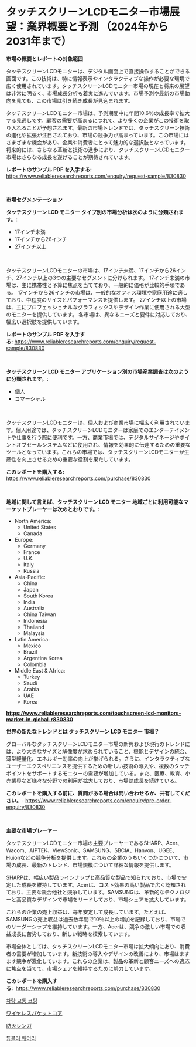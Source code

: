 <p><h1>タッチスクリーンLCDモニター市場展望：業界概要と予測 （2024年から2031年まで）</h1></p><p><strong>市場の概要とレポートの対象範囲</strong></p>
<p><p>タッチスクリーンLCDモニターは、デジタル画面上で直接操作することができる画面です。この技術は、特に情報表示やインタラクティブな操作が必要な環境で広く使用されています。タッチスクリーンLCDモニター市場の現在と将来の展望は非常に明るく、市場成長分析も着実に進んでいます。市場予測や最新の市場動向を見ても、この市場は引き続き成長が見込まれます。</p><p>タッチスクリーンLCDモニター市場は、予測期間中に年間10.6％の成長率で拡大する見通しです。顧客の需要が高まるにつれて、より多くの企業がこの技術を取り入れることが予想されます。最新の市場トレンドでは、タッチスクリーン技術の進化や拡張が注目されており、市場の競争力が高まっています。この市場にはさまざまな機会があり、企業や消費者にとって魅力的な選択肢となっています。将来的には、さらなる革新と技術の進歩により、タッチスクリーンLCDモニター市場はさらなる成長を遂げることが期待されています。</p></p>
<p><strong>レポートのサンプル PDF を入手する:</strong> <a href="https://www.reliableresearchreports.com/enquiry/request-sample/830830">https://www.reliableresearchreports.com/enquiry/request-sample/830830</a></p>
<p>&nbsp;</p>
<p><strong>市場セグメンテーション</strong></p>
<p><strong>タッチスクリーン LCD モニター タイプ別の市場分析は次のように分類されます。:</strong></p>
<p><ul><li>17インチ未満</li><li>17インチから26インチ</li><li>27インチ以上</li></ul></p>
<p>&nbsp;</p>
<p><p>タッチスクリーンLCDモニターの市場は、17インチ未満、17インチから26インチ、27インチ以上の3つの主要なセグメントに分けられます。 17インチ未満の市場は、主に携帯性と予算に焦点を当てており、一般的に価格が比較的手頃である。 17インチから26インチの市場は、一般的なオフィス環境や家庭用途に適しており、中程度のサイズとパフォーマンスを提供します。 27インチ以上の市場は、主にプロフェッショナルなグラフィックスやデザイン作業に使用される大型のモニターを提供しています。 各市場は、異なるニーズと要件に対応しており、幅広い選択肢を提供しています。</p></p>
<p><strong>レポートのサンプル PDF を入手する:</strong>&nbsp;<a href="https://www.reliableresearchreports.com/enquiry/request-sample/830830">https://www.reliableresearchreports.com/enquiry/request-sample/830830</a></p>
<p>&nbsp;</p>
<p><strong> タッチスクリーン LCD モニター アプリケーション別の市場産業調査は次のように分類されます。:</strong></p>
<p><ul><li>個人</li><li>コマーシャル</li></ul></p>
<p>&nbsp;</p>
<p><p>タッチスクリーンLCDモニターは、個人および商業市場に幅広く利用されています。個人用途では、タッチスクリーンLCDモニターは家庭でのエンターテイメントや仕事を行う際に便利です。一方、商業市場では、デジタルサイネージやポイントオブセールシステムなどに使用され、情報を効果的に伝達するための重要なツールとなっています。これらの市場では、タッチスクリーンLCDモニターが生産性を向上させるための重要な役割を果たしています。</p></p>
<p><strong>このレポートを購入する:</strong>&nbsp; <a href="https://www.reliableresearchreports.com/purchase/830830">https://www.reliableresearchreports.com/purchase/830830</a></p>
<p>&nbsp;</p>
<p><strong>地域に関して言えば、タッチスクリーン LCD モニター 地域ごとに利用可能なマーケットプレーヤーは次のとおりです。:</strong></p>
<p><ul>
    <li>
        North America:
        <ul>
            <li>United States</li>
            <li>Canada</li>
        </ul>
    </li>
    <li>
        Europe:
        <ul>
            <li>Germany</li>
            <li>France</li>
            <li>U.K.</li>
            <li>Italy</li>
            <li>Russia</li>
        </ul>
    </li>
    <li>
        Asia-Pacific:
        <ul>
            <li>China</li>
            <li>Japan</li>
            <li>South Korea</li>
            <li>India</li>
            <li>Australia</li>
            <li>China Taiwan</li>
            <li>Indonesia</li>
            <li>Thailand</li>
            <li>Malaysia</li>
        </ul>
    </li>
    <li>
        Latin America:
        <ul>
            <li>Mexico</li>
            <li>Brazil</li>
            <li>Argentina Korea</li>
            <li>Colombia</li>
        </ul>
    </li>
    <li>
        Middle East & Africa:
        <ul>
            <li>Turkey</li>
            <li>Saudi</li>
            <li>Arabia</li>
            <li>UAE</li>
            <li>Korea</li>
        </ul>
    </li>
    </ul></p>
<p><strong><a href="https://www.reliableresearchreports.com/touchscreen-lcd-monitors-market-in-global-r830830">https://www.reliableresearchreports.com/touchscreen-lcd-monitors-market-in-global-r830830</a></strong>&nbsp;</p>
<p><strong>世界の新たなトレンドとは タッチスクリーン LCD モニター 市場？</strong></p>
<p><p>グローバルなタッチスクリーンLCDモニター市場の新興および現行のトレンドには、より大きなサイズと解像度が求められていること、機能とデザインの統合、薄型軽量化、エネルギー効率の向上が挙げられる。さらに、インタラクティブなユーザーエクスペリエンスを提供するための新しい技術の導入や、複数のタッチポイントをサポートするモニターの需要が増加している。また、医療、教育、小売業界など様々な分野での利用が拡大しており、市場は成長を続けている。</p></p>
<p><strong>このレポートを購入する前に、質問がある場合は問い合わせるか、共有してください。</strong>- <a href="https://www.reliableresearchreports.com/enquiry/pre-order-enquiry/830830">https://www.reliableresearchreports.com/enquiry/pre-order-enquiry/830830</a></p>
<p>&nbsp;</p>
<p><strong>主要な市場プレーヤー</strong></p>
<p><p>タッチスクリーンLCDモニター市場の主要プレーヤーであるSHARP、Acer、Wacom、AIPTEK、ViewSonic、SAMSUNG、SBCIA、Hanvon、UGEE、Huionなどの競争分析を提供します。これらの企業のうちいくつかについて、市場の成長、最新のトレンド、市場規模について詳細な情報を提供します。</p><p>SHARPは、幅広い製品ラインナップと高品質な製品で知られており、市場で安定した成長を維持しています。Acerは、コスト効果の高い製品で広く認知されており、主要な競合他社と競争しています。SAMSUNGは、革新的なテクノロジーと高品質なデザインで市場をリードしており、市場シェアを拡大しています。</p><p>これらの企業の売上収益は、毎年安定して成長しています。たとえば、SAMSUNGの売上収益は過去数年間で10％以上の増加を記録しており、市場でのリーダーシップを維持しています。一方、Acerは、競争の激しい市場での収益成長に苦労しており、新しい戦略を模索しています。</p><p>市場全体としては、タッチスクリーンLCDモニター市場は拡大傾向にあり、消費者の需要が増加しています。新技術の導入やデザインの改善により、市場はますます競争が激化しています。これらの企業は、製品の革新と顧客ニーズへの適応に焦点を当てて、市場シェアを維持するために努力しています。</p></p>
<p><strong>このレポートを購入する:</strong>&nbsp;&nbsp;<a href="https://www.reliableresearchreports.com/purchase/830830">https://www.reliableresearchreports.com/purchase/830830</a></p>
<p><p><a href="https://medium.com/@thib_harou/%EC%9E%90%EB%8F%99%EC%B0%A8-%EA%B5%90%ED%86%B5-%EC%BD%94%ED%8C%85-%EC%8B%9C%EC%9E%A5%EC%9D%80-%EC%8B%9C%EC%9E%A5-%EC%A0%90%EC%9C%A0%EC%9C%A8-%ED%81%AC%EA%B8%B0-%EB%B0%8F-2031%EB%85%84%EA%B9%8C%EC%A7%80%EC%9D%98-%EC%98%88%EC%83%81-%EC%98%88%EC%B8%A1%EC%97%90-%EC%B4%88%EC%A0%90%EC%9D%84-%EB%A7%9E%EC%B6%A5%EB%8B%88%EB%8B%A4-93e9c8c6ed71">차량 교통 코팅</a></p><p><a href="https://medium.com/@desekay3566/%E7%84%A1%E7%B7%9A%E3%83%91%E3%82%B1%E3%83%83%E3%83%88%E3%82%B3%E3%82%A2%E5%B8%82%E5%A0%B4%E3%81%AF%E5%B8%82%E5%A0%B4%E3%82%B7%E3%82%A7%E3%82%A2-%E3%82%B5%E3%82%A4%E3%82%BA-2031%E5%B9%B4%E3%81%BE%E3%81%A7%E3%81%AE%E4%BA%88%E6%B8%AC%E3%81%AB%E7%84%A6%E7%82%B9%E3%82%92%E5%BD%93%E3%81%A6%E3%81%A6%E3%81%84%E3%81%BE%E3%81%99-998bd38a6d12">ワイヤレスパケットコア</a></p><p><a href="https://medium.com/@marcosoenrt565736/%E8%80%90%E7%81%AB%E3%83%AC%E3%83%B3%E3%82%AC%E5%B8%82%E5%A0%B4%E5%B1%95%E6%9C%9B-%E6%A5%AD%E7%95%8C%E6%A6%82%E8%A6%81%E3%81%A8%E4%BA%88%E6%B8%AC-2024%E5%B9%B4%E3%81%8B%E3%82%892031%E5%B9%B4-eeff095dd924">防火レンガ</a></p><p><a href="https://medium.com/@tomienow676/%ED%8A%9C%EB%B8%94%EB%9F%AC-%EB%B0%B0%ED%84%B0%EB%A6%AC-%EC%8B%9C%EC%9E%A5-%EB%B3%B4%EA%B3%A0%EC%84%9C%EB%8A%94-%EC%9D%B4-%EC%8B%9C%EC%9E%A5%EC%9D%98-%EC%B5%9C%EC%8B%A0-%ED%8A%B8%EB%A0%8C%EB%93%9C%EC%99%80-%EC%84%B1%EC%9E%A5-%EA%B8%B0%ED%9A%8C%EB%A5%BC-%EB%B3%B4%EC%97%AC%EC%A4%8D%EB%8B%88%EB%8B%A4-177bc396e189">튜블러 배터리</a></p></p>